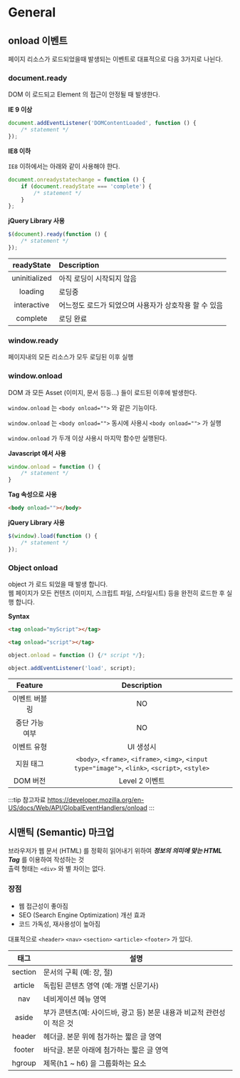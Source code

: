 # General

## onload 이벤트

페이지 리소스가 로드되었을때 발생되는 이벤트로 대표적으로 다음 3가지로 나뉜다.

### document.ready

DOM 이 로드되고 Element 의 접근이 안정될 때 발생한다.

**IE 9 이상**

```javascript
document.addEventListener('DOMContentLoaded', function () {
    /* statement */
});
```

**IE8 이하**

`IE8` 이하에서는 아래와 같이 사용해야 한다.

```javascript
document.onreadystatechange = function () {
    if (document.readyState === 'complete') {
        /* statement */
    }
};
```

**jQuery Library 사용**

```javascript
$(document).ready(function () {
    /* statement */
});
```

|readyState|Description|
|:--:|:--|
|uninitialized|아직 로딩이 시작되지 않음|
|loading|로딩중|
|interactive|어느정도 로드가 되었으며 사용자가 상호작용 할 수 있음|
|complete|로딩 완료|

### window.ready

페이지내의 모든 리소스가 모두 로딩된 이후 실행

### window.onload

DOM 과 모든 Asset (이미지, 문서 등등...) 들이 로드된 이후에 발생한다.

`window.onload` 는 `<body onload="">` 와 같은 기능이다.

`window.onload` 는 `<body onload="">` 동시에 사용시 `<body onload="">` 가 실행

`window.onload` 가 두개 이상 사용시 마지막 함수만 실행된다.

**Javascript 에서 사용**

```javascript
window.onload = function () {
    /* statement */
}
```

**Tag 속성으로 사용**

```html
<body onload=""></body>
```

**jQuery Library 사용**

```javascript
$(window).load(function () {
    /* statement */
});
```

### Object onload

object 가 로드 되었을 때 발생 합니다.  
웹 페이지가 모든 컨텐츠 (이미지, 스크립트 파일, 스타일시트) 등을 완전히 로드한 후 실행 합니다.

**Syntax**

```html
<tag onload="myScript"></tag>
```

```html
<tag onload="script"></tag>
```

```javascript
object.onload = function () {/* script */};
```

```javascript
object.addEventListener('load', script);
```

| Feature | Description |
| :---: | :---: |
| 이벤트 버블링 | NO |
| 중단 가능 여부 | NO |
| 이벤트 유형 | UI 생성시 |
| 지원 태그 | `<body>`, `<frame>`, `<iframe>`, `<img>`, `<input type="image">`, `<link>`, `<script>`, `<style>`  |
| DOM 버전 | Level 2 이벤트 |

:::tip 참고자료
<https://developer.mozilla.org/en-US/docs/Web/API/GlobalEventHandlers/onload>
:::

## 시맨틱 (Semantic) 마크업

브라우저가 웹 문서 (HTML) 를 정확히 읽어내기 위하여 _**정보의 의미에 맞는 HTML Tag**_ 를 이용하여 작성하는 것  
출력 형태는 `<div>` 와 별 차이는 없다.

### 장점

* 웹 접근성이 좋아짐
* SEO (Search Engine Optimization) 개선 효과
* 코드 가독성, 재사용성이 높아짐

대표적으로 `<header>` `<nav>` `<section>` `<article>` `<footer>` 가 있다.

| 태그 | 설명 |
| :---: | --- |
| section | 문서의 구획 \(예: 장, 절\) |
| article | 독립된 콘텐츠 영역 \(예: 개별 신문기사\) |
| nav | 네비게이션 메뉴 영역 |
| aside | 부가 콘텐츠\(예: 사이드바, 광고 등\) 본문 내용과 비교적 관련성이 적은 것 |
| header | 헤더글. 본문 위에 첨가하는 짧은 글 영역 |
| footer | 바닥글. 본문 아래에 첨가하는 짧은 글 영역 |
| hgroup | 제목\(h1 ~ h6\) 을 그룹화하는 요소 |